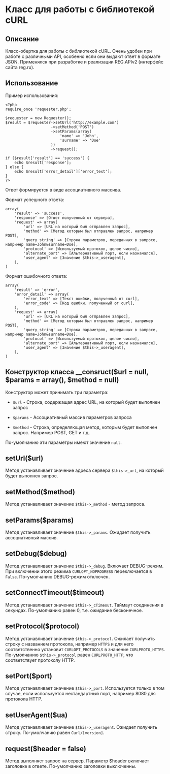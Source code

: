 Класс для работы с библиотекой cURL
===================================

Описание
--------
Класс-обертка для работы с библиотекой cURL. Очень удобен при работе с различными API, особенно если они выдают ответ в формате JSON. Применялся при разработке и реализации REG.APIv2 (интерфейс сайта reg.ru).

Использование
-------------
Пример использования:

    <?php
    require_once 'requester.php';

    $requester = new Requester();
    $result = $requester->setUrl('http://example.com')
                        ->setMethod('POST')
                        ->setParams(array(
                            'name' => 'John',
                            'surname' => 'Doe'
                        ))
                        ->request();
    
    if ($result['result'] == 'success') {
        echo $result['response'];
    } else {
        echo $result['error_detail']['error_text'];
    }
    ?>

Ответ формируется в виде ассоциативного массива.

Формат успешного ответа:

    array(
        'result' => 'success',
        'response' => [Ответ полученный от сервера],
        'request' => array(
            'url' => [URL на который был отправлен запрос],
            'method' => [Метод которым был отправлен запрос, например POST],
            'query_string' => [Строка параметров, переданных в запросе, например name=John&surname=Doe],
            'protocol' => [Используемый протокол, целое число],
            'alternate_port' => [Альтернативный порт, если назначался],
            'user_agent' => [Значение $this->_useragent],
        ),
    )

Формат ошибочного ответа:

    array(
        'result' => 'error',
        'error_detail' => array(
            'error_text' => [Текст ошибки, полученный от curl],
            'error_code' => [Код ошибки, полученный от curl],
        ),
        'request' => array(
            'url' => [URL на который был отправлен запрос],
            'method' => [Метод которым был отправлен запрос, например POST],
            'query_string' => [Строка параметров, переданных в запросе, например name=John&surname=Doe],
            'protocol' => [Используемый протокол, целое число],
            'alternate_port' => [Альтернативный порт, если назначался],
            'user_agent' => [Значение $this->_useragent],         
        ),
    )

Конструктор класса \_\_consruct($url = null, $params = array(), $method = null)
-------------------------------------------------------------------------------
Конструктор может принимать три параметра:

* `$url` - Строка, содержащая адрес URL, на который будет выполнен запрос

* `$params` - Ассоциативный массив параметров запроса

* `$method` - Строка, определяющая метод, которым будет выполнен запрос. Например POST, GET и т.д.

По-умолчанию эти параметры имеют значение `null`.

setUrl($url)
------------
Метод устанавливает значение адреса сервера `$this->_url`, на который будет выполнен запрос.

setMethod($method)
------------------
Метод устанавливает значение `$this->_method` - метод запроса.

setParams($params)
------------------
Метод устанавливает значение `$this->_params`. Ожидает получить ассоциативный массив.

setDebug($debug)
----------------
Метод устанавливает значение `$this->_debug`. Включает DEBUG-режим. При включении этого режима `CURLOPT_NOPROGRESS` переключается в `False`. По-умолчанию DEBUG-режим отключен.

setConnectTimeout($timeout)
---------------------------
Метод устанавливает значение `$this->_cTimeout`. Таймаут соединения в секундах. По-умолчанию равен 0, т.е. ожидание бесконечное.

setProtocol($protocol)
----------------------
Метод устанавливает значение `$this->_protocol`. Ожилает получить строку с названием протокола, например `HTTPS` и для него соответственно установит `CURLOPT_PROTOCOLS` в значение `CURLPROTO_HTTPS`. По-умолчанию `$this->_protocol` равен `CURLPROTO_HTTP`, что соответствует протоколу HTTP.

setPort($port)
--------------
Метод устанавливает значение `$this->_port`. Используется только в том случае, если используется нестандартный порт, например 8080 для протокола HTTP.

setUserAgent($ua)
-----------------
Метод устанавливает значение `$this->_useragent`. Ожидает получить строку. По-умолчанию равен `Curl/[version]`.

request($header = false)
------------------------
Метод выполняет запрос на сервер. Параметр $header включает заголовке в ответе. По-умолчанию заголовки выключенны.
